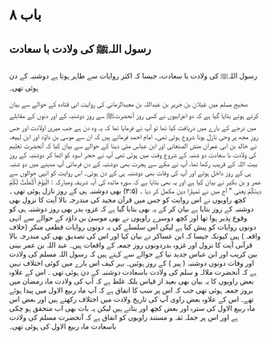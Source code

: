 # باب ۸

## رسول اللہﷺ کی ولادت با سعادت

 رسول اللہﷺ کی ولادت با سعادت، جیسا کہ اکثر روایات سے ظاہر ہوتا ہے دوشنبہ کے دن ہوئی تھی۔ 

صحیح مسلم میں غیلان بن جریر بن عبداللہ بن معبدالزمانی کی روایت ابی قتادہ کے حوالے سے بیان کرتے ہوئے بتایا گیا ہے کہ دو اعرابیوں نے کسی روز آنحضرتﷺ سے روز دوشنبہ کے اور دنوں کے مقابلے میں درجے کے بارے میں دریافت کیا تھا تو آپ نے فرمایا تھا کہ یہ وہ دن ہے جب میری اولادت اور جس روز مجھ پر وحی نازل ہونا شروع ہوئی تھی۔ امام احمد فرماتے ہیں کہ ان سے موسیٰ بن داؤد اور ابن لہیعہ نے خالد بن ابی عمران منش الصنعانی اور ابن عباس مٹی دینا کے حوالے سے بیان کیا کہ آنحضرت تعلیم کی ولادت با سعادت دو شنبہ کے شروع وقت میں ہوئی تھی آپ نے حجر اسود کو اٹھا کر دوشنبہ کے روز بیت اللہ کے قریب رکھا تھا، آپ نے مکے سے ہجرت بھی دوشنبہ کے دن فرمائی آپ مدینے میں دو شنبہ ہی کے روز داخل ہوئے اور آپ کی وفات بھی دوشنبہ ہی کے دن ہوئی۔ اس روایت کو انہی حوالوں سے عمر و بن بکیر نے بیان کیا ہے اور یہ بھی بتایا ہے کہ سورہ مائدہ کی آیہ شریفہ ومبارکہ : الْيَوْمَ أَكْمَلْتُ لَكُمْ دِينَكُمْ یعنی " آج میں نے تمہارا دین مکمل کر دیا ۔ (۳:۵) بھی دوشنبہ ہی کے روز نازل ہوئی تھی ۔ کچھ راویوں نے اس روایت کو جس میں قرآن مجید کی مندرجہ بالا آیت کا نزول بھی دوشنبہ کے روز بتایا ہے بیان کر کے یہ بھی بتایا گیا ہے کہ غزوہ بدر بھی روز دوشنبہ ہی کو وقوع پذیر ہوا تھا اور کچھ دوسرے راویوں نے بھی موسیٰ بن داؤد کے حوالے سے انہی دونوں روایات کو پیش کیا ہے لیکن اس سلسلے کی یہ دونوں روایات قطعی منکر (خلاف واقعہ ) ہیں کیونکہ جیسا کہ ابن عساکر نے بیان کیا اور اس کی تصدیق بھی کی مندرجہ بالا قرآنی آیت کا نزول اور غزوہ بدردونوں روز جمعہ کے واقعات ہیں۔ عبد اللہ بن عمر بینی بین کریب اور ابن عباس جدید نیا کے حوالے سے کہتے ہیں کہ رسول اللہ مسلم کی ولادت اور وفات دونوں دوشنبہ ( پیر ) کے روز ہوئیں۔ بہر کیف اس بارے میں کوئی اختلاف نہیں ہے کہ آنحضرت ملالہ و سلم کی ولادت باسعادت دوشنبہ کے دن ہوئی تھی ۔ اس کے علاوہ بعض راویوں کا یہ بیان بھی بعید از قیاس بلکہ غلط ہے کہ آپ کی ولادت ماہ رمضان میں بروز جمعہ ہوئی تھی جب کہ اس پر سب کا اتفاق ہے کہ آپ ماہ ربیع الاول میں پیدا ہوئے تھے۔ اس کے علاوہ بعض راوی آپ کی تاریخ ولادت میں اختلاف رکھتے ہیں اور بعض اس ماہ ربیع الاول کی سترہ اور بعض کچھ اور بتاتے ہیں لیکن یہ بات بھی اب متحقق ہو چکی ہے اور اس پر جملہ ثقہ و مستند راویوں کو اتفاق ہے کہ آنحضرت مسلم کی ولادت باسعادت ماہ ربیع الاول کی ہوئی تھی۔